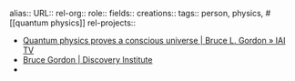alias::
URL::
rel-org::
role::
fields::
creations:: 
tags:: person, physics, #[[quantum physics]]
rel-projects::

- [Quantum physics proves a conscious universe | Bruce L. Gordon » IAI TV](https://iai.tv/articles/quantum-physics-proves-a-conscious-universe-bruce-gordon-auid-2765)
- [Bruce Gordon | Discovery Institute](https://www.discovery.org/p/gordon/)
-